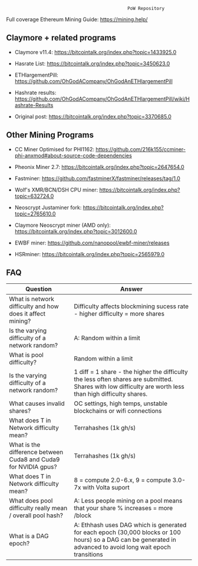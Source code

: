                                                   PoW Repository

Full coverage Ethereum Mining Guide: https://mining.help/

## Claymore + related programs
- Claymore v11.4: https://bitcointalk.org/index.php?topic=1433925.0

- Hasrate List: https://bitcointalk.org/index.php?topic=3450623.0

- ETHlargementPill: https://github.com/OhGodACompany/OhGodAnETHlargementPill

- Hashrate results: https://github.com/OhGodACompany/OhGodAnETHlargementPill/wiki/Hashrate-Results

- Original post: https://bitcointalk.org/index.php?topic=3370685.0

## Other Mining Programs

- CC Miner Optimised for PHI1162: https://github.com/216k155/ccminer-phi-anxmod#about-source-code-dependencies

- Pheonix Miner 2.7: https://bitcointalk.org/index.php?topic=2647654.0

- Fastminer: https://github.com/fastminerX/fastminer/releases/tag/1.0

- Wolf's XMR/BCN/DSH CPU miner: https://bitcointalk.org/index.php?topic=632724.0

- Neoscrypt Justaminer fork: https://bitcointalk.org/index.php?topic=2765610.0

- Claymore Neoscrypt miner (AMD only): https://bitcointalk.org/index.php?topic=3012600.0

- EWBF miner: https://github.com/nanopool/ewbf-miner/releases 

- HSRminer: https://bitcointalk.org/index.php?topic=2565979.0


## FAQ

| Question | Answer |
| --- | --- |
| What is network difficulty and how does it affect mining? | Difficulty affects blockmining sucess rate - higher difficulty = more shares |
| Is the varying difficulty of a network random?  | A: Random within a limit |
| What is pool difficulty?  | Random within a limit |
| Is the varying difficulty of a network random?  | 1 diff = 1 share - the higher the difficulty the less often shares are submitted. Shares with low difficulty are worth less than high difficulty shares. |
| What causes invalid shares?   | OC settings, high temps, unstable blockchains or wifi connections |
| What does T in Network difficulty mean? | Terrahashes (1k gh/s) |
| What is the difference between Cuda8 and Cuda9 for NVIDIA gpus?  | Terrahashes (1k gh/s) |
| What does T in Network difficulty mean? | 8 = compute 2.0-6.x, 9 =  compute 3.0-7x with Volta suport |
| What does pool difficulty really mean / overall pool hash? | A: Less people mining on a pool means that your share % increases = more /block |
| What is a DAG epoch?  | A: Ethhash uses DAG which is generated for each epoch (30,000 blocks or 100 hours) so a DAG can be generated in advanced to avoid long wait epoch transitions |
